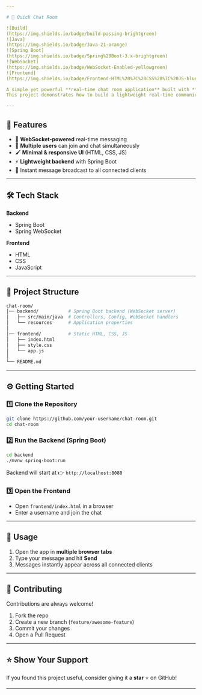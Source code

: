 ```yaml
---

# 💬 Quick Chat Room

![Build]
(https://img.shields.io/badge/build-passing-brightgreen)
![Java]
(https://img.shields.io/badge/Java-21-orange)
![Spring Boot]
(https://img.shields.io/badge/Spring%20Boot-3.x-brightgreen)
![WebSocket]
(https://img.shields.io/badge/WebSocket-Enabled-yellowgreen)
![Frontend]
(https://img.shields.io/badge/Frontend-HTML%20%7C%20CSS%20%7C%20JS-blueviolet)

A simple yet powerful **real-time chat room application** built with **Spring Boot WebSockets** on the backend and **HTML, CSS, and JavaScript** on the frontend.
This project demonstrates how to build a lightweight real-time communication platform without external chat services.

---
```


## 🚀 Features

* 🔗 **WebSocket-powered** real-time messaging
* 👥 **Multiple users** can join and chat simultaneously
* 🖌️ **Minimal & responsive UI** (HTML, CSS, JS)
* ⚡ **Lightweight backend** with Spring Boot
* 📡 Instant message broadcast to all connected clients

---

## 🛠️ Tech Stack

**Backend**

* Spring Boot
* Spring WebSocket

**Frontend**

* HTML
* CSS
* JavaScript

---

## 📂 Project Structure

```bash
chat-room/
│── backend/           # Spring Boot backend (WebSocket server)
│   ├── src/main/java  # Controllers, Config, WebSocket handlers
│   └── resources      # Application properties
│
│── frontend/          # Static HTML, CSS, JS
│   ├── index.html
│   ├── style.css
│   └── app.js
│
└── README.md
```

---

## ⚙️ Getting Started

### 1️⃣ Clone the Repository

```bash
git clone https://github.com/your-username/chat-room.git
cd chat-room
```

### 2️⃣ Run the Backend (Spring Boot)

```bash
cd backend
./mvnw spring-boot:run
```

Backend will start at 👉 `http://localhost:8080`

### 3️⃣ Open the Frontend

* Open `frontend/index.html` in a browser
* Enter a username and join the chat

---

## 🎯 Usage

1. Open the app in **multiple browser tabs**
2. Type your message and hit **Send**
3. Messages instantly appear across all connected clients

---

## 🤝 Contributing

Contributions are always welcome!

1. Fork the repo
2. Create a new branch (`feature/awesome-feature`)
3. Commit your changes
4. Open a Pull Request

---

## ⭐ Show Your Support

If you found this project useful, consider giving it a **star** ⭐ on GitHub!

---

